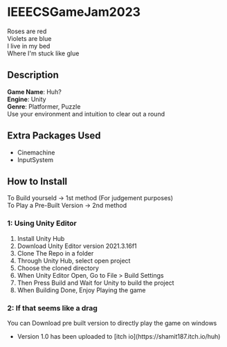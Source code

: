 # IEEECSGameJam2023

Roses are red <br>
Violets are blue <br>
I live in my bed <br>
Where I'm stuck like glue <br>

## Description
**Game Name**: Huh?<br>
**Engine**: Unity<br>
**Genre**: Platformer, Puzzle<br>
Use your environment and intuition to clear out a round<br>

## Extra Packages Used
<ul>
  <li>Cinemachine</li>
  <li>InputSystem</li>
</ul>
  
## How to Install

To Build yourseld -> 1st method (For judgement purposes)<br>
To Play a Pre-Built Version -> 2nd method

### 1: Using Unity Editor
<ol>
  <li>Install Unity Hub</li>
  <li>Download Unity Editor version 2021.3.16f1</li>
  <li>Clone The Repo in a folder</li>
  <li>Through Unity Hub, select open project</li>
  <li>Choose the cloned directory</li>
  <li>When Unity Editor Open, Go to File > Build Settings</li>
  <li>Then Press Build and Wait for Unity to build the project</li>
  <li>When Building Done, Enjoy Playing the game</li>
</ol>

### 2: If that seems like a drag 
You can Download pre built version to directly play the game on windows
<ul>
  <li>Version 1.0 has been uploaded to [itch io](https://shamit187.itch.io/huh) </li>
</ul>


